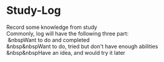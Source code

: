 # Study-Log
Record some knowledge from study<br />
Commonly, log will have the following three part:<br />
  &nbsp;&nbspWant to do and completed<br />
  &nbsp&nbspWant to do, tried but don't have enough abilities<br />
  &nbsp&nbspHave an idea, and would try it later<br />
 
